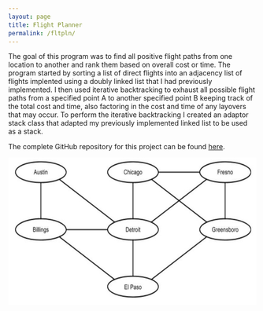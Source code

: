 ```yaml
---
layout: page
title: Flight Planner
permalink: /fltpln/
---
```


The goal of this program was to find all positive flight paths from one location to another and rank them based on overall cost or time. The program started by sorting a list of direct flights into an adjacency list of flights implented using a doubly linked list that I had previously implemented. I then used iterative backtracking to exhaust all possible flight paths from a specified point A to another specified point B keeping track of the total cost and time, also factoring in the cost and time of any layovers that may occur. To perform the iterative backtracking I created an adaptor stack class that adapted my previously implemented linked list to be used as a stack. 

The complete GitHub repository for this project can be found [here][flt-pln-link].

<div style="text-align: center"><img src="/images/fltplan.jpg" width="700" height="300" /></div>



[flt-pln-link]: https://github.com/sltimmins/Flight-Planner